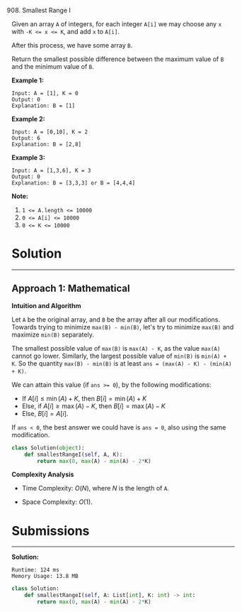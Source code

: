 908. Smallest Range I

Given an array `A` of integers, for each integer `A[i]` we may choose any `x` with `-K <= x <= K`, and add `x` to `A[i]`.

After this process, we have some array `B`.

Return the smallest possible difference between the maximum value of `B` and the minimum value of `B`.

 

**Example 1:**
```
Input: A = [1], K = 0
Output: 0
Explanation: B = [1]
```

**Example 2:**
```
Input: A = [0,10], K = 2
Output: 6
Explanation: B = [2,8]
```

**Example 3:**
```
Input: A = [1,3,6], K = 3
Output: 0
Explanation: B = [3,3,3] or B = [4,4,4]
```

**Note:**

1. `1 <= A.length <= 10000`
1. `0 <= A[i] <= 10000`
1. `0 <= K <= 10000`

# Solution
---
## Approach 1: Mathematical
**Intuition and Algorithm**

Let `A` be the original array, and `B` be the array after all our modifications. Towards trying to minimize `max(B) - min(B)`, let's try to minimize `max(B)` and maximize `min(B)` separately.

The smallest possible value of `max(B)` is `max(A) - K`, as the value `max(A)` cannot go lower. Similarly, the largest possible value of `min(B)` is `min(A) + K`. So the quantity `max(B) - min(B)` is at least `ans = (max(A) - K) - (min(A) + K)`.

We can attain this value (if `ans >= 0`), by the following modifications:

* If $A[i] \leq \min(A) + K$, then $B[i] = \min(A) + K$
* Else, if $A[i] \geq \max(A) - K$, then $B[i] = \max(A) - K$
* Else, $B[i] = A[i]$.

If `ans < 0`, the best answer we could have is `ans = 0`, also using the same modification.

```python
class Solution(object):
    def smallestRangeI(self, A, K):
        return max(0, max(A) - min(A) - 2*K)
```

**Complexity Analysis**

* Time Complexity: $O(N)$, where $N$ is the length of `A`.

* Space Complexity: $O(1)$.

# Submissions
---
**Solution:**
```
Runtime: 124 ms
Memory Usage: 13.8 MB
```
```python
class Solution:
    def smallestRangeI(self, A: List[int], K: int) -> int:
        return max(0, max(A) - min(A) - 2*K)
```